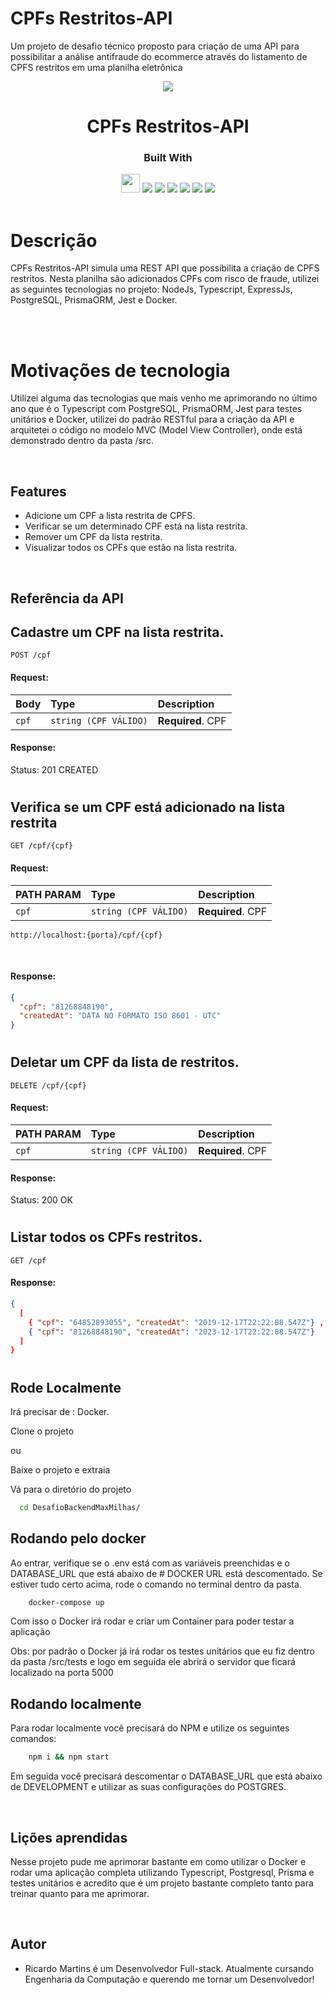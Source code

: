 # CPFs Restritos-API

Um projeto de desafio técnico proposto para criação de uma API para possibilitar a análise antifraude do ecommerce através do listamento de CPFS restritos em uma planilha eletrônica

<p align="center">
  <img src="https://user-images.githubusercontent.com/87649154/217006765-eba4eb62-b105-48ff-8d03-ce8165e94d78.png"/>
</p>
<h1 align="center">
  CPFs Restritos-API
</h1>
<div align="center">

  <h3>Built With</h3>

  <img src="https://img.shields.io/badge/Node.js-43853D?style=for-the-badge&logo=node.js&logoColor=white" height="30px"/>
  <img src="https://img.shields.io/badge/TypeScript-007ACC?style=for-the-badge&logo=typescript&logoColor=white"/>
  <img src="https://img.shields.io/badge/Express.js-404D59?style=for-the-badge"/>
  <img src="https://img.shields.io/badge/PostgreSQL-316192?style=for-the-badge&logo=postgresql&logoColor=white"/>
  <img src="https://img.shields.io/badge/Prisma-3982CE?style=for-the-badge&logo=Prisma&logoColor=white"/>
  <img src="https://img.shields.io/badge/Jest-323330?style=for-the-badge&logo=Jest&logoColor=white"/>
  <img src="https://img.shields.io/badge/docker-%230db7ed.svg?style=for-the-badge&logo=docker&logoColor=white"/>
  <!-- Badges source: https://dev.to/envoy_/150-badges-for-github-pnk -->
</div>

<br/>

# Descrição

CPFs Restritos-API simula uma REST API que possibilita a criação de CPFS restritos. Nesta planilha são adicionados CPFs com risco de fraude, utilizei as seguintes tecnologias no projeto: NodeJs, Typescript, ExpressJs, PostgreSQL, PrismaORM, Jest e Docker.

</br>

<br/>

# Motivações de tecnologia

Utilizei alguma das tecnologias que mais venho me aprimorando no último ano que é o Typescript com PostgreSQL, PrismaORM, Jest para testes unitários e Docker, utilizei do padrão RESTful para a criação da API e arquitetei o código no modelo MVC (Model View Controller), onde está demonstrado dentro da pasta /src.

</br>

## Features

- Adicione um CPF a lista restrita de CPFS.
- Verificar se um determinado CPF está na lista restrita.
- Remover um CPF da lista restrita.
- Visualizar todos os CPFs que estão na lista restrita.

</br>

## Referência da API

## Cadastre um CPF na lista restrita.

```http
POST /cpf
```

#### Request:

| Body  | Type                  | Description       |
| :---- | :-------------------- | :---------------- |
| `cpf` | `string (CPF VÁLIDO)` | **Required**. CPF |

#### Response:

Status: 201 CREATED

#

## Verifica se um CPF está adicionado na lista restrita

```http
GET /cpf/{cpf}
```

#### Request:

| PATH PARAM | Type                  | Description       |
| :--------- | :-------------------- | :---------------- |
| `cpf`      | `string (CPF VÁLIDO)` | **Required**. CPF |

`http://localhost:{porta}/cpf/{cpf}`

</br>

#### Response:

```json
{
  "cpf": "81268848190",
  "createdAt": "DATA NO FORMATO ISO 8601 - UTC"
}
```

#

## Deletar um CPF da lista de restritos.

```http
DELETE /cpf/{cpf}
```

#### Request:

| PATH PARAM | Type                  | Description       |
| :--------- | :-------------------- | :---------------- |
| `cpf`      | `string (CPF VÁLIDO)` | **Required**. CPF |

#### Response:

Status: 200 OK

#

## Listar todos os CPFs restritos.

```http
GET /cpf
```

#### Response:

```json
{
  [
    { "cpf": "64852893055", "createdAt": "2019-12-17T22:22:08.547Z"} ,
    { "cpf": "81268848190", "createdAt": "2023-12-17T22:22:08.547Z"}
  ]
}
```

#

## Rode Localmente

Irá precisar de : Docker.

Clone o projeto

ou

Baixe o projeto e extraia

Vá para o diretório do projeto

```bash
  cd DesafioBackendMaxMilhas/
```

## Rodando pelo docker

Ao entrar, verifique se o .env está com as variáveis preenchidas e o DATABASE_URL que está abaixo de # DOCKER URL está descomentado.
Se estiver tudo certo acima, rode o comando no terminal dentro da pasta.

```bash
    docker-compose up
```

Com isso o Docker irá rodar e criar um Container para poder testar a aplicação

Obs: por padrão o Docker já irá rodar os testes unitários que eu fiz dentro da pasta /src/tests e logo em seguida ele abrirá o servidor
que ficará localizado na porta 5000

## Rodando localmente

Para rodar localmente você precisará do NPM e utilize os seguintes comandos:

```bash
    npm i && npm start
```

Em seguida você precisará descomentar o DATABASE_URL que está abaixo de DEVELOPMENT e utilizar as suas configurações do POSTGRES.

</br>

## Lições aprendidas

Nesse projeto pude me aprimorar bastante em como utilizar o Docker e rodar uma aplicação completa utilizando Typescript, Postgresql, Prisma e testes unitários e acredito que é um projeto bastante completo tanto para treinar quanto para me aprimorar.

</br>

## Autor

- Ricardo Martins é um Desenvolvedor Full-stack. Atualmente cursando Engenharia da Computação e querendo me tornar um Desenvolvedor!
  <br/>

#
